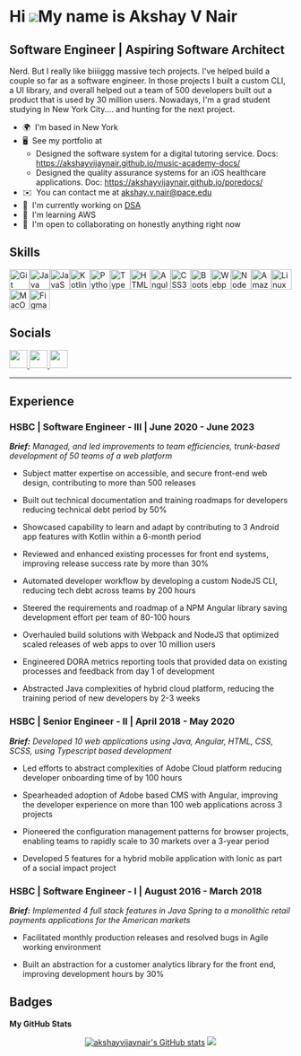 Hi ![](https://user-images.githubusercontent.com/18350557/176309783-0785949b-9127-417c-8b55-ab5a4333674e.gif)My name is Akshay V Nair
=====================================================================================================================================

Software Engineer | Aspiring Software Architect
-----------------------------------------------

Nerd. But I really like biiiiggg massive tech projects. I've helped build a couple so far as a software engineer. In those projects I built a custom CLI, a UI library, and overall helped out a team of 500 developers built out a product that is used by 30 million users. Nowadays, I'm a grad student studying in New York City.... and hunting for the next project.

* 🌍  I'm based in New York
* 🖥️  See my portfolio at
     -   Designed the software system for a digital tutoring service. Docs: https://akshayvijaynair.github.io/music-academy-docs/
     -   Designed the quality assurance systems for an iOS healthcare applications. Doc: https://akshayvijaynair.github.io/poredocs/
* ✉️  You can contact me at [akshay.v.nair@pace.edu](mailto:akshay.v.nair@pace.edu)
* 🚀  I'm currently working on [DSA](http://leetcode.com)
* 🧠  I'm learning AWS
* 🤝  I'm open to collaborating on honestly anything right now


## Skills

<p align="left">
<a href="https://git-scm.com/" target="_blank" rel="noreferrer"><img src="https://raw.githubusercontent.com/danielcranney/readme-generator/main/public/icons/skills/git-colored.svg" width="36" height="36" alt="Git" /></a><a href="https://www.oracle.com/java/" target="_blank" rel="noreferrer"><img src="https://raw.githubusercontent.com/danielcranney/readme-generator/main/public/icons/skills/java-colored.svg" width="36" height="36" alt="Java" /></a><a href="https://developer.mozilla.org/en-US/docs/Web/JavaScript" target="_blank" rel="noreferrer"><img src="https://raw.githubusercontent.com/danielcranney/readme-generator/main/public/icons/skills/javascript-colored.svg" width="36" height="36" alt="JavaScript" /></a><a href="https://kotlinlang.org/" target="_blank" rel="noreferrer"><img src="https://raw.githubusercontent.com/danielcranney/readme-generator/main/public/icons/skills/kotlin-colored.svg" width="36" height="36" alt="Kotlin" /></a><a href="https://www.python.org/" target="_blank" rel="noreferrer"><img src="https://raw.githubusercontent.com/danielcranney/readme-generator/main/public/icons/skills/python-colored.svg" width="36" height="36" alt="Python" /></a><a href="https://www.typescriptlang.org/" target="_blank" rel="noreferrer"><img src="https://raw.githubusercontent.com/danielcranney/readme-generator/main/public/icons/skills/typescript-colored.svg" width="36" height="36" alt="TypeScript" /></a><a href="https://developer.mozilla.org/en-US/docs/Glossary/HTML5" target="_blank" rel="noreferrer"><img src="https://raw.githubusercontent.com/danielcranney/readme-generator/main/public/icons/skills/html5-colored.svg" width="36" height="36" alt="HTML5" /></a><a href="https://angular.io/" target="_blank" rel="noreferrer"><img src="https://raw.githubusercontent.com/danielcranney/readme-generator/main/public/icons/skills/angularjs-colored.svg" width="36" height="36" alt="Angular" /></a><a href="https://www.w3.org/TR/CSS/#css" target="_blank" rel="noreferrer"><img src="https://raw.githubusercontent.com/danielcranney/readme-generator/main/public/icons/skills/css3-colored.svg" width="36" height="36" alt="CSS3" /></a><a href="https://getbootstrap.com/" target="_blank" rel="noreferrer"><img src="https://raw.githubusercontent.com/danielcranney/readme-generator/main/public/icons/skills/bootstrap-colored.svg" width="36" height="36" alt="Bootstrap" /></a><a href="https://webpack.js.org/" target="_blank" rel="noreferrer"><img src="https://raw.githubusercontent.com/danielcranney/readme-generator/main/public/icons/skills/webpack-colored.svg" width="36" height="36" alt="Webpack" /></a><a href="https://nodejs.org/en/" target="_blank" rel="noreferrer"><img src="https://raw.githubusercontent.com/danielcranney/readme-generator/main/public/icons/skills/nodejs-colored.svg" width="36" height="36" alt="NodeJS" /></a><a href="https://aws.amazon.com" target="_blank" rel="noreferrer"><img src="https://raw.githubusercontent.com/danielcranney/readme-generator/main/public/icons/skills/aws-colored.svg" width="36" height="36" alt="Amazon Web Services" /></a><a href="https://www.linux.org" target="_blank" rel="noreferrer"><img src="https://raw.githubusercontent.com/danielcranney/readme-generator/main/public/icons/skills/linux-colored.svg" width="36" height="36" alt="Linux" /></a><a href="https://apple.com" target="_blank" rel="noreferrer"><img src="https://raw.githubusercontent.com/danielcranney/readme-generator/main/public/icons/skills/macos-colored.svg" width="36" height="36" alt="MacOS" /></a><a href="https://www.figma.com/" target="_blank" rel="noreferrer"><img src="https://raw.githubusercontent.com/danielcranney/readme-generator/main/public/icons/skills/figma-colored.svg" width="36" height="36" alt="Figma" /></a>
</p>

## Socials

<p align="left"> <a href="https://www.github.com/akshayvijaynair" target="_blank" rel="noreferrer"> <picture> <source media="(prefers-color-scheme: dark)" srcset="https://raw.githubusercontent.com/danielcranney/readme-generator/main/public/icons/socials/github-dark.svg" /> <source media="(prefers-color-scheme: light)" srcset="https://raw.githubusercontent.com/danielcranney/readme-generator/main/public/icons/socials/github.svg" /> <img src="https://raw.githubusercontent.com/danielcranney/readme-generator/main/public/icons/socials/github.svg" width="32" height="32" /> </picture> </a> <a href="https://www.linkedin.com/in/akshay-vijay-nair" target="_blank" rel="noreferrer"> <picture> <source media="(prefers-color-scheme: dark)" srcset="https://raw.githubusercontent.com/danielcranney/readme-generator/main/public/icons/socials/linkedin-dark.svg" /> <source media="(prefers-color-scheme: light)" srcset="https://raw.githubusercontent.com/danielcranney/readme-generator/main/public/icons/socials/linkedin.svg" /> <img src="https://raw.githubusercontent.com/danielcranney/readme-generator/main/public/icons/socials/linkedin.svg" width="32" height="32" /> </picture> </a> <a href="https://stackoverflow.com/users/10528237/akshay-nair" target="_blank" rel="noreferrer"> <picture> <source media="(prefers-color-scheme: dark)" srcset="undefined" /> <source media="(prefers-color-scheme: light)" srcset="https://raw.githubusercontent.com/danielcranney/readme-generator/main/public/icons/socials/stackoverflow.svg" /> <img src="https://raw.githubusercontent.com/danielcranney/readme-generator/main/public/icons/socials/stackoverflow.svg" width="32" height="32" /> </picture> </a></p>

-----------------------------------------------

## Experience

### **HSBC | Software Engineer - III | June 2020 - June 2023**

_**Brief:** Managed, and led improvements to team efficiencies, trunk-based development of 50 teams of a web platform_

- Subject matter expertise on accessible, and secure front-end web design, contributing to more than 500 releases

- Built out technical documentation and training roadmaps for developers reducing technical debt period by 50%

- Showcased capability to learn and adapt by contributing to 3 Android app features with Kotlin within a 6-month period

- Reviewed and enhanced existing processes for front end systems, improving release success rate by more than 30%

- Automated developer workflow by developing a custom NodeJS CLI, reducing tech debt across teams by 200 hours

- Steered the requirements and roadmap of a NPM Angular library saving development effort per team of 80-100 hours

- Overhauled build solutions with Webpack and NodeJS that optimized scaled releases of web apps to over 10 million users

- Engineered DORA metrics reporting tools that provided data on existing processes and feedback from day 1 of development

- Abstracted Java complexities of hybrid cloud platform, reducing the training period of new developers by 2-3 weeks

### **HSBC | Senior Engineer - II | April 2018 - May 2020**

_**Brief:** Developed 10 web applications using Java, Angular, HTML, CSS, SCSS, using Typescript based development_

- Led efforts to abstract complexities of Adobe Cloud platform reducing developer onboarding time of by 100 hours

- Spearheaded adoption of Adobe based CMS with Angular, improving the developer experience on more than 100 web applications across 3 projects

- Pioneered the configuration management patterns for browser projects, enabling teams to rapidly scale to 30 markets over a 3-year period

- Developed 5 features for a hybrid mobile application with Ionic as part of a social impact project

### **HSBC | Software Engineer - I | August 2016 - March 2018**

_**Brief:** Implemented 4 full stack features in Java Spring to a monolithic retail payments applications for the American markets_

- Facilitated monthly production releases and resolved bugs in Agile working environment

- Built an abstraction for a customer analytics library for the front end, improving development hours by 30%


## Badges

<b>My GitHub Stats</b>
<p align="center">
<a href="http://www.github.com/akshayvijaynair"><img src="https://github-readme-stats.vercel.app/api?username=akshayvijaynair&show_icons=true&hide=&count_private=true&title_color=0891b2&text_color=ffffff&icon_color=0891b2&bg_color=1c1917&hide_border=true&show_icons=true" alt="akshayvijaynair's GitHub stats" /></a>
<a href="http://www.github.com/akshayvijaynair"><img src="https://github-readme-streak-stats.herokuapp.com/?user=akshayvijaynair&stroke=ffffff&background=1c1917&ring=0891b2&fire=0891b2&currStreakNum=ffffff&currStreakLabel=0891b2&sideNums=ffffff&sideLabels=ffffff&dates=ffffff&hide_border=true" /></a>
</p>

<!---
akshayvijaynair/akshayvijaynair is a ✨ special ✨ repository because its `README.md` (this file) appears on your GitHub profile.
You can click the Preview link to take a look at your changes.
--->
